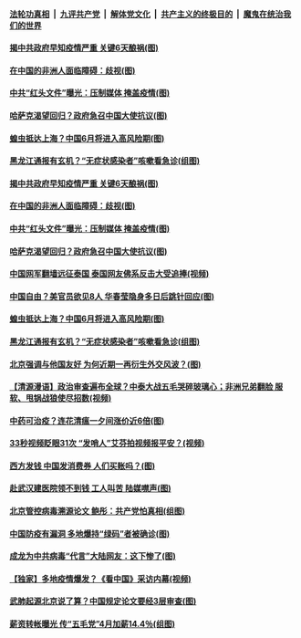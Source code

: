 ####  [法轮功真相](../../../../basic/blob/master/README.md?t=04161101) &nbsp;|&nbsp; [九评共产党](../../../../9ping.md/blob/master/README.md?t=04161101) &nbsp;|&nbsp; [解体党文化](../../../../jtdwh.md/blob/master/README.md?t=04161101)  &nbsp;|&nbsp; [共产主义的终极目的](../../../../gczydzjmd.md/blob/master/README.md?t=04161101) &nbsp;|&nbsp; [魔鬼在统治我们的世界](../../../../mgztzwmdsj.md/blob/master/README.md?t=04161101) 

#### [揭中共政府早知疫情严重 关键6天酿祸(图)](../pages/p1/929958.md?t=04161101) 

#### [在中国的非洲人面临障碍：歧视(图)](../pages/p1/929949.md?t=04161101) 

#### [中共“红头文件”曝光：压制媒体 掩盖疫情(图)](../pages/p1/929925.md?t=04161101) 

#### [哈萨克渴望回归？政府急召中国大使抗议(图)](../pages/p1/929946.md?t=04161101) 

#### [蝗虫抵达上海？中国6月将进入高风险期(图)](../pages/p1/929874.md?t=04161101) 

#### [黑龙江通报有玄机？“无症状感染者”咳嗽看急诊(组图)](../pages/p1/929908.md?t=04161101) 

#### [揭中共政府早知疫情严重 关键6天酿祸(图)](../pages/p1/929958.md?t=04161101) 

#### [在中国的非洲人面临障碍：歧视(图)](../pages/p1/929949.md?t=04161101) 

#### [中共“红头文件”曝光：压制媒体 掩盖疫情(图)](../pages/p1/929925.md?t=04161101) 

#### [哈萨克渴望回归？政府急召中国大使抗议(图)](../pages/p1/929946.md?t=04161101) 

#### [中国网军翻墙远征泰国 泰国网友佛系反击大受追捧(视频)](../pages/p1/929910.md?t=04161101) 

#### [中国自由？美官员欲见8人 华春莹隐身多日后跳针回应(图)](../pages/p1/929914.md?t=04161101) 

#### [蝗虫抵达上海？中国6月将进入高风险期(图)](../pages/p1/929874.md?t=04161101) 

#### [黑龙江通报有玄机？“无症状感染者”咳嗽看急诊(组图)](../pages/p1/929908.md?t=04161101) 

#### [北京强调与他国友好 为何近期一再衍生外交风波？(图)](../pages/p1/929886.md?t=04161101) 

#### [【清源漫语】政治审查遍布全球？中泰大战五毛哭碎玻璃心；非洲兄弟翻脸 服软、甩锅战狼使尽招数(视频)](../pages/p1/929885.md?t=04161101) 

#### [中药可治疫？连花清瘟一夕间涨价近6倍(图)](../pages/p1/929850.md?t=04161101) 

#### [33秒视频眨眼31次 “发哨人”艾芬拍视频报平安？(视频)](../pages/p1/929740.md?t=04161101) 

#### [西方发钱 中国发消费券 人们买账吗？(图)](../pages/p1/929810.md?t=04161101) 

#### [赴武汉建医院领不到钱 工人叫苦 陆媒噤声(图)](../pages/p1/929814.md?t=04161101) 

#### [北京管控病毒溯源论文 鲍彤：共产党怕真相(组图)](../pages/p1/929802.md?t=04161101) 

#### [中国防疫有漏洞 多地爆持“绿码”者被确诊(图)](../pages/p1/929797.md?t=04161101) 

#### [成龙为中共病毒“代言”大陆网友：这下惨了(图)](../pages/p1/929764.md?t=04161101) 

#### [【独家】多地疫情爆发？《看中国》采访内幕(视频)](../pages/p1/929762.md?t=04161101) 

#### [武肺起源北京说了算？中国规定论文要经3层审查(图)](../pages/p1/929755.md?t=04161101) 

#### [薪资转帐曝光 传“五毛党”4月加薪14.4％(组图)](../pages/p1/929732.md?t=04161101) 

